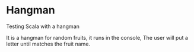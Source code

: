 Hangman
=======

Testing Scala with a hangman

It is a hangman for random fruits, it runs in the console, The user will put a letter until matches the fruit name. 
